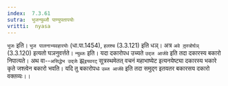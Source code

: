 ```yaml
---
index:  7.3.61
sutra:  भुजन्युब्जौ पाण्युपतापयोः
vritti:  nyasa
---
```


`भुजः` इति। `भुज पालनाभ्यवहारयोः` (धा.पा.1454), `हलश्च` (3.3.121) इति धञ्। अत्र `अवे तृ़स्त्रोर्घञ्` (3.3.120) इत्यतो घञनुवर्त्तते। `न्युब्जः` इति। यदा दकारोपध उच्यते `उद्ज आर्जवे` इति तदा दकारस्य बकारो निपात्यते। अथ वा--`असिद्धेभ उद्जेः` झ्र्`इयवरट्` सूत्रस्थमेतत् वचनं महाभाष्येट इत्यनयेष्ट्या दकारस्य भकारे कृते जश्त्वेन बकारो भवति। यदि तु बकारोपधः `उब्ज आर्जवे` इति तदा समुद्ग इतयतर बकारसय दकारो वक्तव्यः।।

